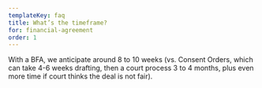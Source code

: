 ```yaml
---
templateKey: faq
title: What’s the timeframe?
for: financial-agreement
order: 1
---
```


With a BFA, we anticipate around 8 to 10 weeks (vs. Consent Orders, which can take 4-6 weeks drafting, then a court process 3 to 4 months, plus even more time if court thinks the deal is not fair).